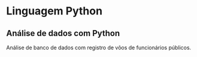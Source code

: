 # Linguagem Python 
## Análise de dados com Python
Análise de banco de dados com registro de vôos de funcionários públicos.
